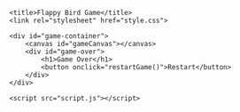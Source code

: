 
<!DOCTYPE html>
<html lang="en">
<head>
    <meta charset="UTF-8">
    <meta name="viewport" content="width=device-width, initial-scale=1.0">
    <meta name="viewport" content="width=device-width, initial-scale=1, maximum-scale=1, user-scalable=no">

    <title>Flappy Bird Game</title>
    <link rel="stylesheet" href="style.css">
</head>
<body>

    <div id="game-container">
        <canvas id="gameCanvas"></canvas>
        <div id="game-over">
            <h1>Game Over</h1>
            <button onclick="restartGame()">Restart</button>
        </div>
    </div>

    <script src="script.js"></script>
</body>
</html>
